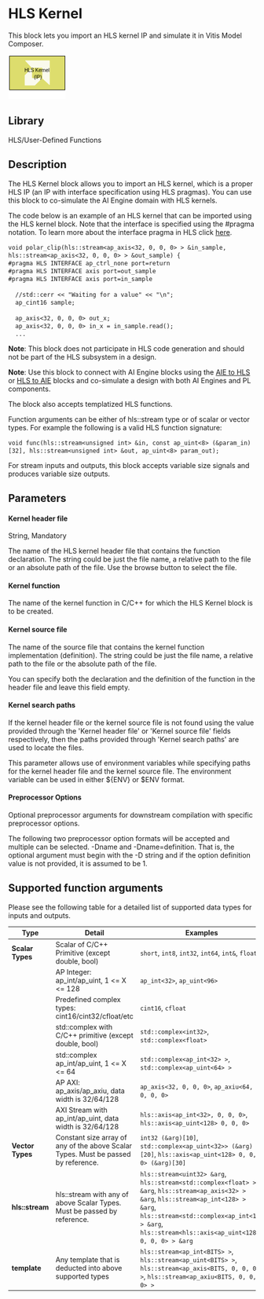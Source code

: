 # HLS Kernel

This block lets you import an HLS kernel IP and simulate it in Vitis Model Composer. 

![](./Images/block.png)

## Library

HLS/User-Defined Functions

## Description

The HLS Kernel block allows you to import an HLS kernel, which is a
proper HLS IP (an IP with interface specification using HLS pragmas).
You can use this block to co-simulate the AI Engine domain with
HLS kernels.

The code below is an example of an HLS kernel that can be imported using the HLS kernel block. Note that the interface is specified using the #pragma notation. To learn more about the interface pragma in HLS click [here](https://docs.xilinx.com/r/en-US/ug1399-vitis-hls/pragma-HLS-interface).  

```
void polar_clip(hls::stream<ap_axis<32, 0, 0, 0> > &in_sample, hls::stream<ap_axis<32, 0, 0, 0> > &out_sample) {
#pragma HLS INTERFACE ap_ctrl_none port=return
#pragma HLS INTERFACE axis port=out_sample
#pragma HLS INTERFACE axis port=in_sample

  //std::cerr << "Waiting for a value" << "\n";
  ap_cint16 sample;

  ap_axis<32, 0, 0, 0> out_x;
  ap_axis<32, 0, 0, 0> in_x = in_sample.read();
  ...
```

**Note**: This block does not participate in HLS code generation and should
not be part of the HLS subsystem in a design.

**Note**: Use this block to connect with AI Engine blocks using the [AIE to HLS](../../UTIL/AIE_to_HLS/README.md) or [HLS to AIE](../../UTIL/HLS_to_AIE/README.md) blocks and co-simulate a design with both AI
Engines and PL components.

The block also accepts templatized HLS functions.

Function arguments can be either of hls::stream type or of scalar or
vector types. For example the following is a valid HLS function
signature:

``` pre
void func(hls::stream<unsigned int> &in, const ap_uint<8> (&param_in)[32], hls::stream<unsigned int> &out, ap_uint<8> param_out);
```

For stream inputs and outputs, this block accepts variable size signals
and produces variable size outputs. 

## Parameters
#### Kernel header file
String, Mandatory

The name of the HLS kernel header file that contains the function declaration. The string could be just the file name, a relative path to the file or an absolute path of the file. Use the browse button to select the file.

#### Kernel function
The name of the kernel function in C/C++ for which the HLS Kernel block is to be created.

#### Kernel source file
The name of the source file that contains the kernel function implementation (definition). The string could be just the file name, a relative path to the file or the absolute path of the file.

You can specify both the declaration and the definition of the function in the header file and leave this field empty.

#### Kernel search paths
If the kernel header file or the kernel source file is not found using the value provided through the 'Kernel header file' or 'Kernel source file' fields respectively, then the paths provided through 'Kernel search paths' are used to locate the files.

This parameter allows use of environment variables while specifying paths for the kernel header file and the kernel source file. The environment variable can be used in either ${ENV} or $ENV format.

#### Preprocessor Options
Optional preprocessor arguments for downstream compilation with specific preprocessor options.

The following two preprocessor option formats will be accepted and multiple can be selected. -Dname and -Dname=definition. That is, the optional argument must begin with the -D string and if the option definition value is not provided, it is assumed to be 1.

## Supported function arguments
Please see the following table for a detailed list of supported data types for inputs and outputs.

| Type	    | Detail	| Examples |
| ----      | ----      | -------- |
| **Scalar Types** | Scalar of C/C++ Primitive (except double, bool) | 	`short`, `int8`, `int32`, `int64`, `int&`, `float&` |
|               | AP Integer: ap_int/ap_uint<X>, 1 <= X <= 128 | `ap_int<32>`, `ap_uint<96>` |
|               | Predefined complex types: cint16/cint32/cfloat/etc | `cint16`, `cfloat` |
|               | std::complex with C/C++ primitive (except double, bool) | `std::complex<int32>`, `std::complex<float>` |
|               | std::complex  ap_int/ap_uint<X>, 1 <= X <= 64	| `std::complex<ap_int<32> >`, `std::complex<ap_uint<64> >` |
|               | AP AXI: ap_axis/ap_axiu, data width is 32/64/128 | `ap_axis<32, 0, 0, 0>`, `ap_axiu<64, 0, 0, 0>` |
|               | AXI Stream with ap_int/ap_uint, data width is 32/64/128 | `hls::axis<ap_int<32>, 0, 0, 0>`, `hls::axis<ap_uint<128> 0, 0, 0>` |
| **Vector Types** | Constant size array of any of the above Scalar Types. Must be passed by reference. | `int32 (&arg)[10]`, `std::complex<ap_uint<32>> (&arg)[20]`, `hls::axis<ap_uint<128> 0, 0, 0> (&arg)[30]` |
| **hls::stream** | hls::stream with any of above Scalar Types. Must be passed by reference. | `hls::stream<uint32> &arg`, `hls::stream<std::complex<float> > &arg`, `hls::stream<ap_axis<32> > &arg`, `hls::stream<ap_int<128> > &arg`, `hls::stream<std::complex<ap_int<16> > &arg`, `hls::stream<hls::axis<ap_uint<128> 0, 0, 0> > &arg` |
| **template**	| Any template that is deducted into above supported types | `hls::stream<ap_int<BITS> >`, `hls::stream<ap_uint<BITS> >`, `hls::stream<ap_axis<BITS, 0, 0, 0> >`, `hls::stream<ap_axiu<BITS, 0, 0, 0> >` |




